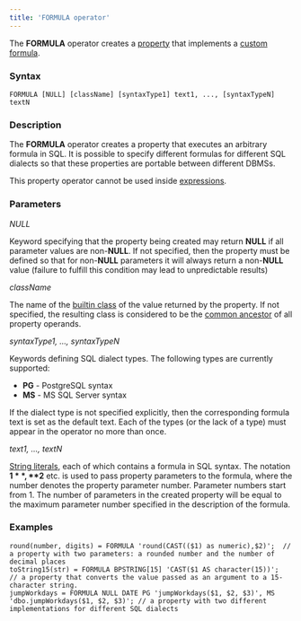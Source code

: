 ```yaml
---
title: 'FORMULA operator'
---
```


The **FORMULA** operator creates a [property](Properties.md) that implements a [custom formula](Custom_formula_FORMULA_.md).

### Syntax

    FORMULA [NULL] [className] [syntaxType1] text1, ..., [syntaxTypeN] textN

### Description

The **FORMULA** operator creates a property that executes an arbitrary formula in SQL. It is possible to specify different formulas for different SQL dialects so that these properties are portable between different DBMSs. 

This property operator cannot be used inside [expressions](Expression.md).

### Parameters

*NULL*

Keyword specifying that the property being created may return **NULL** if all parameter values are non-**NULL**. If not specified, then the property must be defined so that for non-**NULL** parameters it will always return a non-**NULL** value (failure to fulfill this condition may lead to unpredictable results)

*className*

The name of the [builtin class](Built-in_classes.md) of the value returned by the property. If not specified, the resulting class is considered to be the [common ancestor](Built-in_classes.md#commonparentclass) of all property operands.

*syntaxType1, ..., syntaxTypeN*

Keywords defining SQL dialect types. The following types are currently supported:

-   **PG** - PostgreSQL syntax
-   **MS** - MS SQL Server syntax

If the dialect type is not specified explicitly, then the corresponding formula text is set as the default text. Each of the types (or the lack of a type) must appear in the operator no more than once.

*text1, ..., textN*

[String literals](IDs.md#strliteral-broken), each of which contains a formula in SQL syntax. The notation **$1**, **$2** etc. is used to pass property parameters to the formula, where the number denotes the property parameter number. Parameter numbers start from 1. The number of parameters in the created property will be equal to the maximum parameter number specified in the description of the formula.

### Examples


```lsf
round(number, digits) = FORMULA 'round(CAST(($1) as numeric),$2)';  // a property with two parameters: a rounded number and the number of decimal places
toString15(str) = FORMULA BPSTRING[15] 'CAST($1 AS character(15))';   // a property that converts the value passed as an argument to a 15-character string.
jumpWorkdays = FORMULA NULL DATE PG 'jumpWorkdays($1, $2, $3)', MS 'dbo.jumpWorkdays($1, $2, $3)'; // a property with two different implementations for different SQL dialects
```


